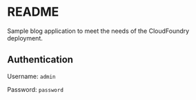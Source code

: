 # README

Sample blog application to meet the needs of the CloudFoundry deployment.

## Authentication

Username: `admin`

Password: `password`
